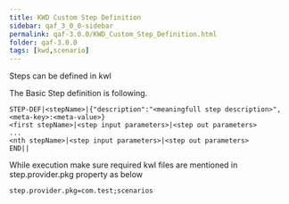 ```yaml
---
title: KWD Custom Step Definition
sidebar: qaf_3_0_0-sidebar
permalink: qaf-3.0.0/KWD_Custom_Step_Definition.html
folder: qaf-3.0.0
tags: [kwd,scenario]
---
```


Steps can be defined in kwl

The Basic Step definition is following. 
 
```
STEP-DEF|<stepName>|{"description":"<meaningfull step description>",<meta-key>:<meta-value>}
<first stepName>|<step input parameters>|<step out parameters>
...
<nth stepName>|<step input parameters>|<step out parameters>
END||
```


While execution make sure required kwl files are mentioned in step.provider.pkg property as below

```properties
step.provider.pkg=com.test;scenarios
```
